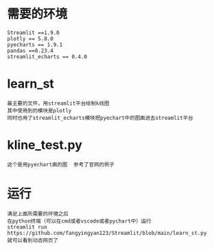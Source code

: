 # 需要的环境
    Streamlit ==1.9.0  
    plotly == 5.8.0  
    pyecharts == 1.9.1  
    pandas ==0.23.4  
    streamlit_echarts == 0.4.0  

# learn_st 
    最主要的文件，用streamlit平台绘制k线图 
    其中使用到的模块是plotly
    同时也用了streamlit_echarts模块把pyechart中的图画进去streamlit平台

# kline_test.py
    这个是用pyechart画的图  参考了官网的例子
# 运行
    满足上面所需要的环境之后  
    在python终端（可以在cmd或者vscode或者pychart中）运行  
    streamlit run https://github.com/fangyingyan123/Streamlit/blob/main/learn_st.py
    就可以看到动态网页了